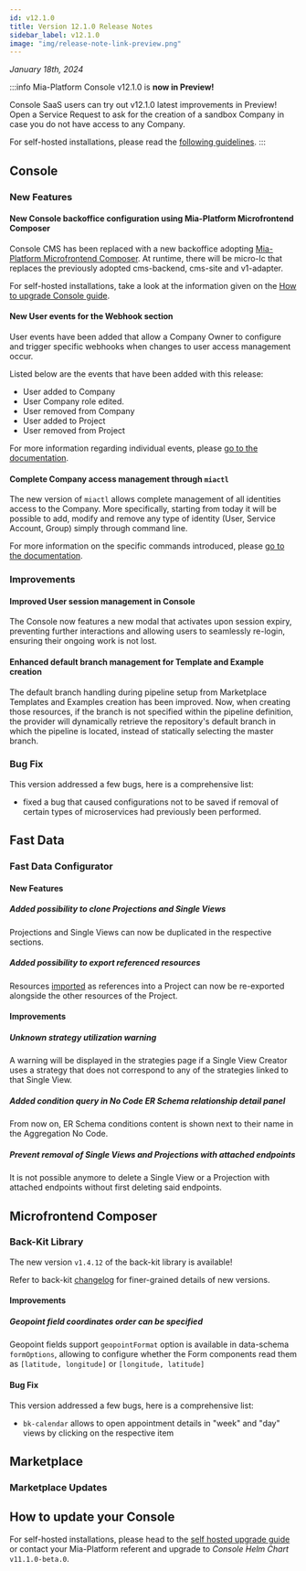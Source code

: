 ```yaml
---
id: v12.1.0
title: Version 12.1.0 Release Notes
sidebar_label: v12.1.0
image: "img/release-note-link-preview.png"
---
```


_January 18th, 2024_


:::info
Mia-Platform Console v12.1.0 is **now in Preview!**

Console SaaS users can try out v12.1.0 latest improvements in Preview! Open a Service Request to ask for the creation of a sandbox Company in case you do not have access to any Company.

For self-hosted installations, please read the [following guidelines](#how-to-update-your-console).
:::

## Console

### New Features

#### New Console backoffice configuration using Mia-Platform Microfrontend Composer

Console CMS has been replaced with a new backoffice adopting [Mia-Platform Microfrontend Composer](/microfrontend-composer/what-is.md). 
At runtime, there will be micro-lc that replaces the previously adopted cms-backend, cms-site and v1-adapter.

For self-hosted installations, take a look at the information given on the [How to upgrade Console guide](/infrastructure/self-hosted/installation-chart/100-how-to-upgrade.md#v12---version-upgrades).

#### New User events for the Webhook section

User events have been added that allow a Company Owner to configure and trigger specific webhooks when changes to user access management occur.

Listed below are the events that have been added with this release:

* User added to Company
* User Company role edited.
* User removed from Company
* User added to Project
* User removed from Project

For more information regarding individual events, please [go to the documentation](/development_suite/webhooks-and-events/events.mdx#user-added-to-company).

#### Complete Company access management through `miactl`

The new version of `miactl` allows complete management of all identities access to the Company.
More specifically, starting from today it will be possible to add, modify and remove any type of identity (User, Service Account, Group) simply through command line.

For more information on the specific commands introduced, please [go to the documentation](/cli/miactl/30_commands.md).

### Improvements

#### Improved User session management in Console

The Console now features a new modal that activates upon session expiry, preventing further interactions and allowing users to seamlessly re-login, ensuring their ongoing work is not lost.

#### Enhanced default branch management for Template and Example creation

The default branch handling during pipeline setup from Marketplace Templates and Examples creation has been improved. Now, when creating those resources, if the branch is not specified within the pipeline definition, the provider will dynamically retrieve the repository's default branch in which the pipeline is located, instead of statically selecting the master branch.

### Bug Fix

This version addressed a few bugs, here is a comprehensive list:

* fixed a bug that caused configurations not to be saved if removal of certain types of microservices had previously been performed.

## Fast Data

### Fast Data Configurator

#### New Features

##### Added possibility to clone Projections and Single Views

Projections and Single Views can now be duplicated in the respective sections.

##### Added possibility to export referenced resources

Resources [imported](/fast_data/configuration/import_export.md#import) as references into a Project can now be re-exported alongside the other resources of the Project.

#### Improvements

##### Unknown strategy utilization warning

A warning will be displayed in the strategies page if a Single View Creator uses a strategy that does not correspond to any of the strategies linked to that Single View.

##### Added condition query in No Code ER Schema relationship detail panel

From now on, ER Schema conditions content is shown next to their name in the Aggregation No Code.

##### Prevent removal of Single Views and Projections with attached endpoints

It is not possible anymore to delete a Single View or a Projection with attached endpoints without first deleting said endpoints.

## Microfrontend Composer

### Back-Kit Library

The new version `v1.4.12` of the back-kit library is available!

Refer to back-kit [changelog](/microfrontend-composer/back-kit/changelog.md) for finer-grained details of new versions.

#### Improvements

##### Geopoint field coordinates order can be specified

Geopoint fields support `geopointFormat` option is available in data-schema `formOptions`, allowing to configure whether the Form components read them as `[latitude, longitude]` or `[longitude, latitude]`

#### Bug Fix

This version addressed a few bugs, here is a comprehensive list:

* `bk-calendar` allows to open appointment details in "week" and "day" views by clicking on the respective item

## Marketplace

### Marketplace Updates

## How to update your Console

For self-hosted installations, please head to the [self hosted upgrade guide](/infrastructure/self-hosted/installation-chart/100-how-to-upgrade.md#v12---version-upgrades) or contact your Mia-Platform referent and upgrade to _Console Helm Chart_ `v11.1.0-beta.0`.
